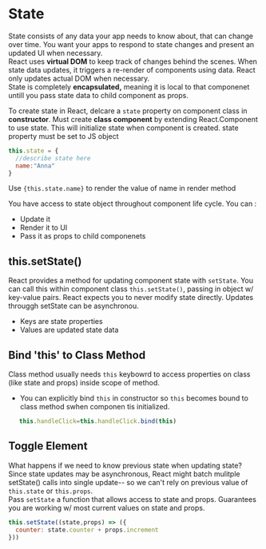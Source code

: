 # State 
State consists of any data your app needs to know about, that can change over time. You want your apps to respond to state changes and present an updated UI when necessary. </br>
React uses **virtual DOM** to keep track of changes behind the scenes. When state data updates, it triggers a re-render of components using data. React only updates actual DOM when necessary.</br>
State is completely **encapsulated,** meaning it is local to that componenet untill you pass state data to child component as props. 

To create state in React, delcare a `state` property on component class in **constructor**. Must create **class component** by extending React.Component to use state. This will initialize state when component is created. state property must be set to JS object
```jsx
this.state = {
  //describe state here
  name:"Anna"
}
```
Use `{this.state.name}` to render the value of name in render method

You have access to state object throughout component life cycle. You can :
- Update it
- Render it to UI
- Pass it as props to child componenets

## this.setState()
React provides a method for updating component state with `setState`. You can call this within component class `this.setState()`, passing in object w/ key-value pairs. React expects you to never modify state directly. Updates througgh setState can be asynchronou. 
- Keys are state properties 
- Values are updated state data 

## Bind 'this' to Class Method
Class method usually needs `this` keybowrd to access properties on class (like state and props) inside scope of method. 
- You can explicitly bind `this` in constructor so `this` becomes bound to  class method swhen componen tis initialized. 
```jsx
   this.handleClick=this.handleClick.bind(this)
```

## Toggle Element
What happens if we need to know previous state when updating state? Since state updates may be asynchronous, React might batch mulitple setState() calls into single update-- so we can't rely on previous value of `this.state` or `this.props`. </br>
Pass `setState` a function that allows access to state and props. Guarantees you are working w/ most current values on state and props. 

```jsx
this.setState((state,props) => ({
  counter: state.counter + props.increment
}))
```